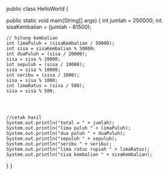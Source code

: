 public class HelloWorld {

  public static void main(String[] args) {
    int jumlah = 250000;
    int sisaKembalian = (jumlah - 81500);

    // hitung kembalian
    int limaPuluh = (sisaKembalian / 50000);
    int sisa = sisaKembalian % 50000;
    int duaPuluh = (sisa / 20000);
    sisa = sisa % 20000;
    int sepuluh = (sisa / 10000);
    sisa = sisa % 10000;
    int seribu = (sisa / 1000);
    sisa = sisa % 1000;
    int limaRatus = (sisa / 500);
    sisa = sisa % 500;
    



    //cetak hasil
    System.out.println("total = " + jumlah);
    System.out.println("lima puluh " + limaPuluh);
    System.out.println("dua puluh " + duaPuluh);
    System.out.println("sepuluh " + sepuluh);
    System.out.println("seribu " + seribu);
    System.out.println("lima ratus rupiah " + limaRatus);
    System.out.println("sisa kembalian " + sisaKembalian);
  }
}
